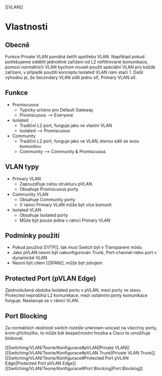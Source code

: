 [[VLAN]]

# Vlastnosti

## Obecně

Funkce Private VLAN pomáhá šetřit spotřebu VLAN.
Například pokud potřebujeme oddělit jednotlivé zařízení od L2 nefiltrované komunikace, pomocí normálních VLAN bychom museli použít speciální VLAN pro každé zařízení, v případě použití konceptu Isolated VLAN nám stačí 1.
Další výhodou je, že Secondary VLAN sdílí jednu síť, Primary VLAN síť.

## Funkce

- Promiscuous
	- Typicky určeno pro Default Gateway
	- Promiscuous --> Everyone
- Isolated
	- Tradiční L2 port, funguje jako ve vlastní VLAN
	- Isolated --> Promiscuous
- Community
	- Tradiční L2 port, funguje jako ve VLAN, kterou sdíli se svou komunitou
	- Community --> Community & Promiscuous

## VLAN typy

- Primary VLAN
	- Zapouzdřuje celou strukturu pVLAN
	- Obsahuje Promiscuous porty
- Community VLAN
	- Obsahuje Community porty
	- V rámci Primary VLAN může být více komunit
- Isolated VLAN
	- Obsahuje Isolated porty
	- Může být pouze jedna v rámci Primary VLAN

## Podmínky použití

- Pokud používá [[VTP]], tak musí Switch být v Transparent módu
- Jako pVLAN nesmí být nakonfigurován Trunk, Port-channel nebo port v dynamické VLAN
- Nesmí být cílem [[SPAN]], může být zdrojem

## Protected Port (pVLAN Edge)

Zjednodušená obdoba Isolated portu v pVLAN, mezi porty ve stavu Protected neprobíhá L2 komunikace, mezi ostatními porty komunikace funguje.
Nastavuje se v rámci VLAN.

## Port Blocking

Za normálních okolností switch rozešle unknown-unicast na všechny porty, krom příchozího, to může bát bezpečnostní hrozba a Cisco to umožňuje blokovat.

[[Switching/VLAN/Teorie/Konfigurace#pVLAN|Private VLAN]]
[[Switching/VLAN/Teorie/Konfigurace#pVLAN Trunk|Private VLAN Trunk]]
[[Switching/VLAN/Teorie/Konfigurace#Protected Port pVLAN Edge|Protected Port pVLAN Edge]]
[[Switching/VLAN/Teorie/Konfigurace#Port Blocking|Port Blocking]]